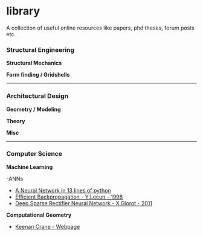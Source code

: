 # library
A collection of useful online resources like papers, phd theses, forum posts etc.

### Structural Engineering

**Structural Mechanics**

**Form finding / Gridshells**

***

### Architectural Design

**Geometry / Modeling**

**Theory**

**Misc**

***

### Computer Science

**Machine Learning**

-ANNs
  - [A Neural Network in 13 lines of python](https://iamtrask.github.io/2015/07/27/python-network-part2/)
  - [Efficient Backpropagation - Y.Lecun - 1998](http://yann.lecun.com/exdb/publis/pdf/lecun-98b.pdf)
  - [Deep Sparse Rectifier Neural Network - X.Glorot - 2011](http://proceedings.mlr.press/v15/glorot11a/glorot11a.pdf)

**Computational Geometry**

- [Keenan Crane - Webpage](https://www.cs.cmu.edu/~kmcrane/)






